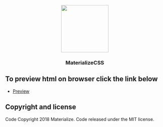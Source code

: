 <p align="center">
  <a href="http://materializecss.com/">
    <img src="http://materializecss.com/res/materialize.svg" width="150">
  </a>
</p>

<h3 align="center">MaterializeCSS</h3>

## To preview html on browser click the link below
- <a href="https://html5marvel.netlify.app/" target="_blank"> Preview </a>


## Copyright and license
Code Copyright 2018 Materialize. Code released under the MIT license.
